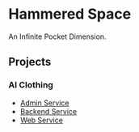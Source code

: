 # Hammered Space
An Infinite Pocket Dimension.

## Projects
### AI Clothing
- [Admin Service]()
- [Backend Service](https://github.com/hammeredspace/ai-clothing-service)
- [Web Service]()

